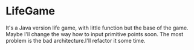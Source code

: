 # LifeGame
It's a Java version life game, with little function but the base of the game.
Maybe I'll change the way how to input primitive points soon.
The most problem is the bad architecture.I'll refactor it some time.
